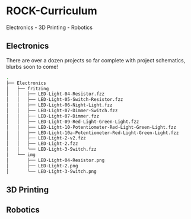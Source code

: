 ROCK-Curriculum
===============

Electronics - 3D Printing - Robotics


## Electronics

There are over a dozen projects so far complete with project schematics,  blurbs soon to come!

```bash
.
├── Electronics
│   ├── fritzing
│   │   ├── LED-Light-04-Resistor.fzz
│   │   ├── LED-Light-05-Switch-Resistor.fzz
│   │   ├── LED-Light-06-Night-Light.fzz
│   │   ├── LED-Light-07-Dimmer-Switch.fzz
│   │   ├── LED-Light-07-Dimmer.fzz
│   │   ├── LED-Light-09-Red-Light-Green-Light.fzz
│   │   ├── LED-Light-10-Potentiometer-Red-Light-Green-Light.fzz
│   │   ├── LED-Light-10a-Potentiometer-Red-Light-Green-Light.fzz
│   │   ├── LED-Light-2-v2.fzz
│   │   ├── LED-Light-2.fzz
│   │   └── LED-Light-3-Switch.fzz
│   └── img
│       ├── LED-Light-04-Resistor.png
│       ├── LED-Light-2.png
│       └── LED-Light-3-Switch.png
```

## 3D Printing






## Robotics
